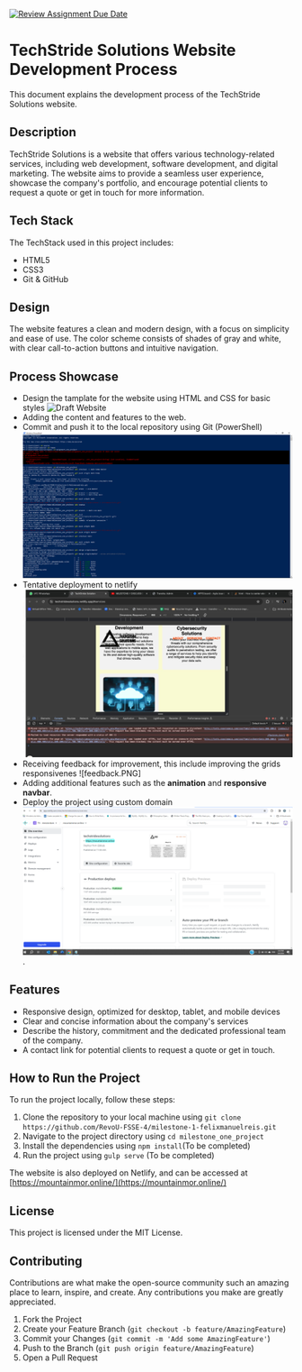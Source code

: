 [![Review Assignment Due Date](https://classroom.github.com/assets/deadline-readme-button-24ddc0f5d75046c5622901739e7c5dd533143b0c8e959d652212380cedb1ea36.svg)](https://classroom.github.com/a/NtxSJSoQ)
# TechStride Solutions Website Development Process

This document explains the development process of the TechStride Solutions website.

## Description

TechStride Solutions is a website that offers various technology-related services, including web development, software development, and digital marketing. The website aims to provide a seamless user experience, showcase the company's portfolio, and encourage potential clients to request a quote or get in touch for more information.

## Tech Stack

The TechStack used in this project includes:

- HTML5
- CSS3
- Git & GitHub

## Design

The website features a clean and modern design, with a focus on simplicity and ease of use. The color scheme consists of shades of gray and white, with clear call-to-action buttons and intuitive navigation.

## Process Showcase

- Design the tamplate for the website using HTML and CSS for basic styles ![Draft Website](draft_web.PNG)
- Adding the content and features to the web.
- Commit and push it to the local repository using Git (PowerShell) ![Terminal](powershel.PNG)
- Tentative deployment to netlify ![Deployment using Netlify Domain](netlify_domain.PNG)
- Receiving feedback for improvement, this include improving the grids responsivenes ![feedback.PNG]
- Adding additional features such as the **animation** and **responsive navbar**.
- Deploy the project using custom domain ![Deployment using Custom Domain](milestone_deployment.PNG).

## Features

- Responsive design, optimized for desktop, tablet, and mobile devices
- Clear and concise information about the company's services
- Describe the history, commitment and the dedicated professional team of the company.
- A contact link for potential clients to request a quote or get in touch. 


## How to Run the Project

To run the project locally, follow these steps:

1. Clone the repository to your local machine using `git clone https://github.com/RevoU-FSSE-4/milestone-1-felixmanuelreis.git`
2. Navigate to the project directory using `cd milestone_one_project`
3. Install the dependencies using `npm install`(To be completed) 
4. Run the project using `gulp serve` (To be completed) 

The website is also deployed on Netlify, and can be accessed at [https://mountainmor.online/](https://mountainmor.online/)
## License

This project is licensed under the MIT License.

## Contributing

Contributions are what make the open-source community such an amazing place to learn, inspire, and create. Any contributions you make are greatly appreciated.

1. Fork the Project
2. Create your Feature Branch (`git checkout -b feature/AmazingFeature`)
3. Commit your Changes (`git commit -m 'Add some AmazingFeature'`)
4. Push to the Branch (`git push origin feature/AmazingFeature`)
5. Open a Pull Request